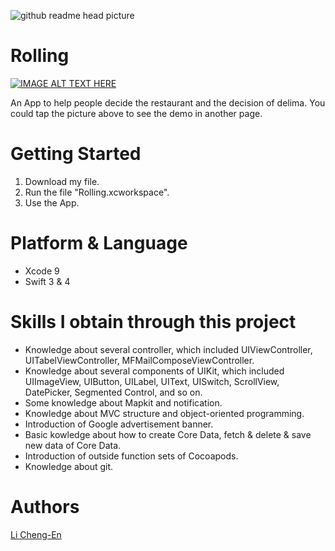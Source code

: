 ![github readme head picture](https://user-images.githubusercontent.com/32284698/41082506-2dcf25be-6a61-11e8-8803-d84321bea1b1.png)

# Rolling

[![IMAGE ALT TEXT HERE](https://img.youtube.com/vi/L_0Se5BcC_4/0.jpg)](https://youtu.be/L_0Se5BcC_4)

An App to help people decide the restaurant and the decision of delima. You could tap the picture above to see the demo in another page.

# Getting Started

1. Download my file.
2. Run the file "Rolling.xcworkspace".
3. Use the App.

# Platform & Language

* Xcode 9
* Swift 3 & 4

# Skills I obtain through this project

* Knowledge about several controller, which included UIViewController, UITabelViewController, MFMailComposeViewController.
* Knowledge about several components of UIKit, which included UIImageView, UIButton, UILabel, UIText, UISwitch, ScrollView, DatePicker, Segmented Control, and so on.
* Some knowledge about Mapkit and notification.
* Knowledge about MVC structure and object-oriented programming.
* Introduction of Google advertisement banner.
* Basic kowledge about how to create Core Data, fetch & delete & save new data of Core Data.
* Introduction of outside function sets of Cocoapods.
* Knowledge about git.

# Authors

[Li Cheng-En](https://www.linkedin.com/in/li-cheng-en/)
